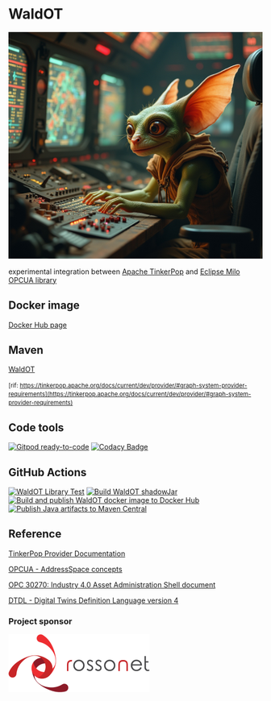 # WaldOT

[![WaldOT logo](https://raw.githubusercontent.com/rossonet/waldot/refs/heads/master/artwork/logo.png)](https://github.com/rossonet/waldot)

experimental integration between [Apache TinkerPop](https://tinkerpop.apache.org/gremlin.html) and [Eclipse Milo OPCUA library](https://projects.eclipse.org/projects/iot.milo)

## Docker image

[Docker Hub page](https://hub.docker.com/r/rossonet/waldot)

## Maven

[WaldOT](https://mvnrepository.com/artifact/net.rossonet.waldot)

<small>[rif: https://tinkerpop.apache.org/docs/current/dev/provider/#graph-system-provider-requirements](https://tinkerpop.apache.org/docs/current/dev/provider/#graph-system-provider-requirements)</small>

## Code tools

[![Gitpod ready-to-code](https://img.shields.io/badge/Gitpod-ready--to--code-blue?logo=gitpod)](https://gitpod.io/#https://github.com/rossonet/waldot)
[![Codacy Badge](https://app.codacy.com/project/badge/Grade/b00164ee3a36444b920764db52634ebb)](https://app.codacy.com/gh/rossonet/waldot/dashboard?utm_source=gh&utm_medium=referral&utm_content=&utm_campaign=Badge_grade)

## GitHub Actions

[![WaldOT Library Test](https://github.com/rossonet/waldot/actions/workflows/test-on-master-with-gradle.yml/badge.svg?branch=master)](https://github.com/rossonet/waldot/actions/workflows/test-on-master-with-gradle.yml)
[![Build WaldOT shadowJar](https://github.com/rossonet/waldot/actions/workflows/build-shadowjar-app.yml/badge.svg)](https://github.com/rossonet/waldot/actions/workflows/build-shadowjar-app.yml)
[![Build and publish WaldOT docker image to Docker Hub](https://github.com/rossonet/waldot/actions/workflows/publish-to-docker-hub.yml/badge.svg?branch=master)](https://github.com/rossonet/waldot/actions/workflows/publish-to-docker-hub.yml)
[![Publish Java artifacts to Maven Central](https://github.com/rossonet/waldot/actions/workflows/publish-to-maven.yml/badge.svg)](https://github.com/rossonet/waldot/actions/workflows/publish-to-maven.yml)

## Reference

[TinkerPop Provider Documentation](https://tinkerpop.apache.org/docs/current/dev/provider/)

[OPCUA - AddressSpace concepts](https://reference.opcfoundation.org/Core/Part3/v104/docs/4)

[OPC 30270: Industry 4.0 Asset Administration Shell document](https://reference.opcfoundation.org/I4AAS/v100/docs/)

[DTDL - Digital Twins Definition Language version 4](reference/digitaltwins/dtdl/DTDL/v4/DTDL.v4.md)

### Project sponsor 

[![Rossonet s.c.a r.l.](https://raw.githubusercontent.com/rossonet/images/main/artwork/rossonet-logo/png/rossonet-logo_280_115.png)](https://www.rossonet.net)



